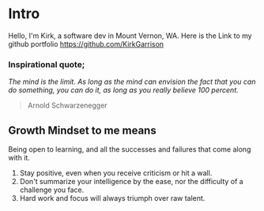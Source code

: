# Intro
Hello, I'm Kirk, a software dev in Mount Vernon, WA. Here is the Link to my github portfolio https://github.com/KirkGarrison

### Inspirational quote;

*The mind is the limit. As long as the mind can envision the fact that you can do something, you can do it, as long as you really believe 100 percent.*
> Arnold Schwarzenegger

## Growth Mindset to me means
Being open to learning, and all the successes and failures that come along with it. 
1. Stay positive, even when you receive criticism or hit a wall.
2. Don't summarize your intelligence by the ease, nor the difficulty of a challenge you face.
3. Hard work and focus will always triumph over raw talent.
